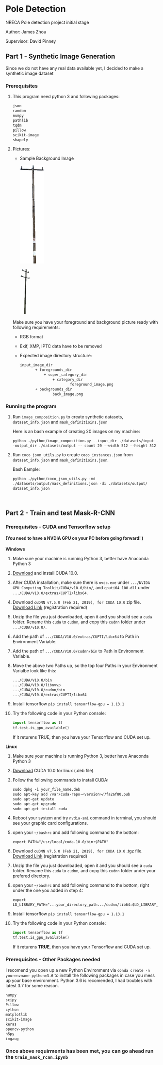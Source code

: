 # Pole Detection

NRECA Pole detection project initial stage

Author: James Zhou

Supervisor: David Pinney


## Part 1 - Synthetic Image Generation

Since we do not have any real data available yet, I decided to make a synthetic image dataset

### Prerequisites

1. This program need python 3 and following packages:

	```
	json
	random
	numpy
	pathlib
	tqdm
	pillow
	scikit-image
	shapely
	```

2. Pictures:
	* Sample Background Image
	
		![Test](./Image_Creator/datasets/input/foregrounds/one_bar/pole_01/001.png)
		
		![Test](./Image_Creator/datasets/input/foregrounds/two_bar/pole_02/001.png)
	
	Make sure you have your foreground and background picture ready with following requirements:

	*	RGB format
	*	Exif, XMP, IPTC data have to be removed
	* 	Expected image directory structure:
 
		 ```
		 input_image_dir
		        + foregrounds_dir
		            + super_category_dir
		                + category_dir
		                        foreground_image.png
		        + backgrounds_dir
		                back_image.png
		 ```


### Running the program

1. Run `image_composition.py` to create synthetic datasets, `dataset_info.json` and `mask_definitioins.json`

	Here is an bash example of creating 20 images on my machine: 

	```
	python ./python/image_composition.py --input_dir ./datasets/input --output_dir ./datasets/output --	count 20 --width 512 --height 512
	```

2. Run `coco_json_utils.py` to create `coco_instances.json` from  `dataset_info.json` and `mask_definitioins.json`.

	Bash Eample:

	```
	python ./python/coco_json_utils.py -md ./datasets/output/mask_definitions.json -di ./datasets/output/	dataset_info.json
	```

</br>

## Part 2 - Train and test Mask-R-CNN

### Prerequisites - CUDA and Tensorflow setup

#### (You need to have a NVDIA GPU on your PC before going forward! )

**Windows**

1. Make sure your machine is running Python 3, better have Anaconda Python 3
2. [Download](https://developer.nvidia.com/cuda-10.0-download-archive) and install CUDA 10.0.
3. After CUDA installation, make sure there is `nvcc.exe` under `.../NVIDA GPU Computing Toolkit/CUDA/v10.0/bin/`,  and `cputi64_100.dll` under `.../CUDA/V10.0/extras/CUPTI/libx64`.
4. Download `cuDNN v7.5.0 (Feb 21, 2019), for CUDA 10.0` zip file. [Download Link](https://developer.nvidia.com/rdp/form/cudnn-download-survey) (registration required)
5. Unzip the file you just downloaded, open it and you should see a `cuda` folder. Rename this `cuda` to `cudnn`, and copy this `cudnn` folder under `.../CUDA/v10.0/`.
6. Add the path of `.../CUDA/V10.0/extras/CUPTI/libx64` to Path in Environment Variable.
7. Add the path of `.../CUDA/V10.0/cudnn/bin` to Path in Environment Variable.
8. Move the above two Paths up, so the top four Paths in your Environment Varialbe look like this:

	```
	.../CUDA/V10.0/bin
	.../CUDA/V10.0/libnvvp
	.../CUDA/V10.0/cudnn/bin
	.../CUDA/V10.0/extras/CUPTI/libx64
	```

9. Install tensorflow `pip install tensorflow-gpu = 1.13.1`

10. Try the following code in your Python console:
	
	```python
	import tensorflow as tf
	tf.test.is_gpu_available()
	
	```
	If it returens TRUE, then you have your Tensorflow and CUDA set up.

**Linux**

1. Make sure your machine is running Python 3, better have Anaconda Python 3
2. [Download](https://developer.nvidia.com/cuda-10.0-download-archive) CUDA 10.0 for linux (.deb file).
3. Follow the following commands to install CUDA:
	
	```
	sudo dpkg -i your_file_name.deb
	sudo apt-key add /var/cuda-repo-<version>/7fa2af80.pub
	sudo apt-get update
	sudo apt-get upgrade
	sudo apt-get install cuda
	
	```
4. Reboot your system and try `nvdia-smi` command in terminal, you should see your graphic card configurations.
5.  open your `~/bashrc` and add following command to the bottom:
	
	```
	export PATH="/usr/local/cuda-10.0/bin:$PATH"
	```
6. Download `cuDNN v7.5.0 (Feb 21, 2019), for CUDA 10.0` .tgz file. [Download Link](https://developer.nvidia.com/rdp/form/cudnn-download-survey) (registration required)
7. Unzip the file you just downloaded, open it and you should see a `cuda` folder. Rename this `cuda` to `cudnn`, and copy this `cudnn` folder under your prefered directory.
8. open your `~/bashrc` and add following command to the bottom, right under the one you added in step 4:
	
	```
	export LD_LIBRARY_PATH="...your_directory_path.../cudnn/lib64:$LD_LIBRARY_PATH"
	```

9. Install tensorflow `pip install tensorflow-gpu = 1.13.1`

10. Try the following code in your Python console:
	
	```python
	import tensorflow as tf
	tf.test.is_gpu_available()
	
	```
	If it returens **TRUE**, then you have your Tensorflow and CUDA set up.


### Prerequisites - Other Packages needed

I recomend you open up a new Python Environment via `conda create -n yourenvname python=3.6` to install the following packages in case you mess up your base environment. Python 3.6 is recomended, I had troubles with latest 3.7 for some reason.

```
numpy
scipy
Pillow
cython
matplotlib
scikit-image
keras
opencv-python
h5py
imgaug
```


### Once above requirments has been met, you can go ahead run the `train_mask_rcnn.ipynb`

